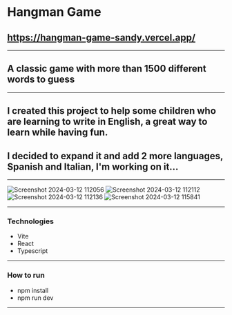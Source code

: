 # Hangman Game
## https://hangman-game-sandy.vercel.app/
---
## A classic game with more than 1500 different words to guess
---
## I created this project to help some children who are learning to write in English, a great way to learn while having fun.
## I decided to expand it and add 2 more languages, Spanish and Italian, I'm working on it...
---
![Screenshot 2024-03-12 112056](https://github.com/BarbaraPapa/Hangman-game/assets/103266205/1838e2a6-32e4-4c6d-ad80-478ddd3518f8)
![Screenshot 2024-03-12 112112](https://github.com/BarbaraPapa/Hangman-game/assets/103266205/080c2be7-8712-47e9-a097-5ae79b9a0da3)
![Screenshot 2024-03-12 112136](https://github.com/BarbaraPapa/Hangman-game/assets/103266205/77da051c-b1bb-4ede-9fb4-294dd4d42551)
![Screenshot 2024-03-12 115841](https://github.com/BarbaraPapa/Hangman-game/assets/103266205/7277f80c-6ad5-4966-8a70-71ddd2a72cc9)

---
### Technologies
- Vite
- React
- Typescript
---
### How to run 
- npm install
- npm run dev
---
